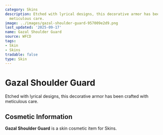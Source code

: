 ```yaml
---
category: Skins
description: Etched with lyrical designs, this decorative armor has been crafted with
  meticulous care.
image: ../images/gazal-shoulder-guard-957009e2d9.png
last_updated: '2025-09-17'
name: Gazal Shoulder Guard
source: WFCD
tags:
- Skin
- Skins
tradable: false
type: Skin
---
```


# Gazal Shoulder Guard

Etched with lyrical designs, this decorative armor has been crafted with meticulous care.

## Cosmetic Information

**Gazal Shoulder Guard** is a skin cosmetic item for Skins.

